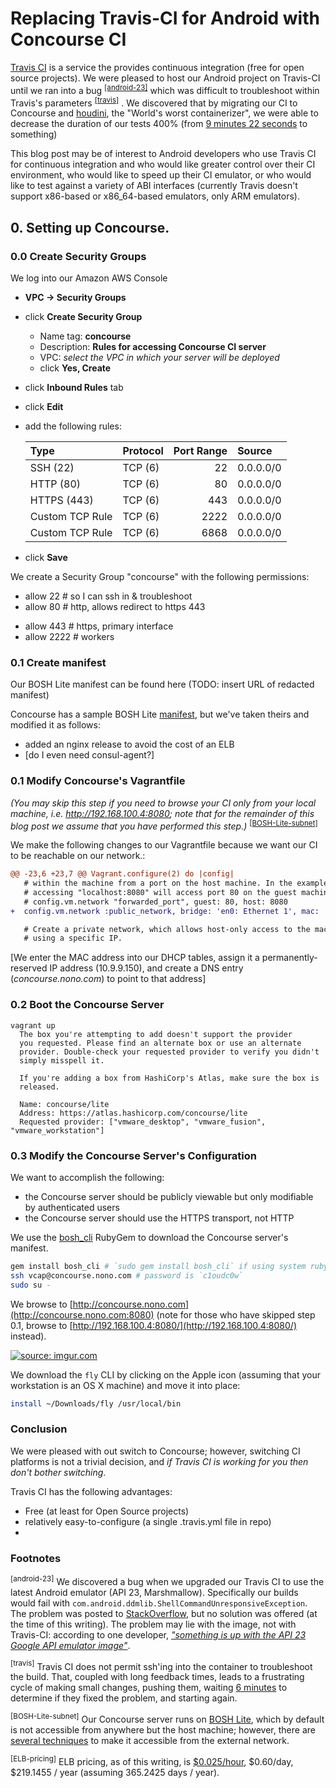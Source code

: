 # Replacing Travis-CI for Android with Concourse CI
[Travis CI](https://travis-ci.org/) is a service the provides continuous integration (free for open source projects). We were pleased to host our Android project on Travis-CI until we ran into a bug <sup>[[android-23]](#android-23)</sup> which was difficult to troubleshoot within Travis's parameters <sup>[[travis]](#travis-shortcomings)</sup> . We discovered that by migrating our CI to Concourse and [houdini](https://github.com/vito/houdini), the "World's worst containerizer", we were able to decrease the duration of
our tests 400% (from [9 minutes 22 seconds](https://travis-ci.org/blabbertabber/blabbertabber/builds/84781702) to something)

This blog post may be of interest to Android developers who use Travis CI for continuous integration and who would like greater control over
their CI environment, who would like to speed up their CI emulator, or
who would like to test against a variety of ABI interfaces (currently Travis doesn't support x86-based or x86_64-based emulators, only ARM emulators).

## 0. Setting up Concourse.

### 0.0 Create Security Groups

We log into our Amazon AWS Console

* **VPC &rarr; Security Groups**
* click **Create Security Group**
  * Name tag: **concourse**
  * Description: **Rules for accessing Concourse CI server**
  * VPC: *select the VPC in which your server will be deployed*
  * click **Yes, Create**
* click **Inbound Rules** tab
* click **Edit**
* add the following rules:

  | Type            | Protocol  | Port Range | Source    |
  | :-------------  | :-------- | ---------: | :-------- |
  | SSH (22)        | TCP (6)   | 22         | 0.0.0.0/0 |
  | HTTP (80)       | TCP (6)   | 80         | 0.0.0.0/0 |
  | HTTPS (443)     | TCP (6)   | 443        | 0.0.0.0/0 |
  | Custom TCP Rule | TCP (6)   | 2222       | 0.0.0.0/0 |
  | Custom TCP Rule | TCP (6)   | 6868       | 0.0.0.0/0 |

* click **Save**

We create a Security Group "concourse" with the following permissions:



* allow 22 # so I can ssh in & troubleshoot
* allow 80 # http, allows redirect to https 443
<!--
* allow 53 # udp, DNS
* allow 123 # udp, NTP
-->
* allow 443 # https, primary interface
* allow 2222 # workers

### 0.1 Create manifest

Our BOSH Lite manifest can be found here (TODO: insert URL of redacted manifest)

Concourse has a sample BOSH Lite [manifest](https://github.com/concourse/concourse/blob/master/manifests/bosh-init-aws.yml), but we've taken theirs and modified it as follows:

* added an nginx release to avoid the cost of an ELB
* [do I even need consul-agent?]



### 0.1 Modify Concourse's Vagrantfile

*(You may skip this step if you need to browse your CI only from your local machine,
i.e. http://192.168.100.4:8080; note that for the remainder of this blog post we assume that you _have_ performed this step.)*  <sup>[[BOSH-Lite-subnet]](#BOSH-Lite-subnet)</sup>

We make the following changes to our Vagrantfile because we want our CI to be reachable on our network.:

```diff
@@ -23,6 +23,7 @@ Vagrant.configure(2) do |config|
   # within the machine from a port on the host machine. In the example below,
   # accessing "localhost:8080" will access port 80 on the guest machine.
   # config.vm.network "forwarded_port", guest: 80, host: 8080
+  config.vm.network :public_network, bridge: 'en0: Ethernet 1', mac: '0200dadab0b0', use_dhcp_assigned_default_route: true

   # Create a private network, which allows host-only access to the machine
   # using a specific IP.
```

[We enter the MAC address into our DHCP tables, assign it a permanently-reserved IP address (10.9.9.150), and create a DNS entry (_concourse.nono.com_) to point to that address]

### 0.2 Boot the Concourse Server

```
vagrant up
  The box you're attempting to add doesn't support the provider
  you requested. Please find an alternate box or use an alternate
  provider. Double-check your requested provider to verify you didn't
  simply misspell it.

  If you're adding a box from HashiCorp's Atlas, make sure the box is
  released.

  Name: concourse/lite
  Address: https://atlas.hashicorp.com/concourse/lite
  Requested provider: ["vmware_desktop", "vmware_fusion", "vmware_workstation"]
```

### 0.3 Modify the Concourse Server's Configuration

We want to accomplish the following:

* the Concourse server should be publicly viewable but only modifiable by authenticated users
* the Concourse server should use the HTTPS transport, not HTTP

We use the [bosh_cli](https://rubygems.org/gems/bosh_cli/versions/1.3093.0) RubyGem to download the Concourse server's manifest.

```bash
gem install bosh_cli # `sudo gem install bosh_cli` if using system ruby
ssh vcap@concourse.nono.com # password is `c1oudc0w`
sudo su -
```

We browse to [http://concourse.nono.com](http://concourse.nono.com:8080) (note for those who have skipped step 0.1, browse to [http://192.168.100.4:8080/](http://192.168.100.4:8080/) instead).

<a href="http://imgur.com/bEbLF1Y"><img src="http://i.imgur.com/bEbLF1Y.png" title="source: imgur.com" /></a>

We download the `fly` CLI by clicking on the Apple icon (assuming that your workstation is an OS X machine) and move it into place:

```bash
install ~/Downloads/fly /usr/local/bin
```

### Conclusion

We were pleased with out switch to Concourse; however, switching CI platforms is
not a trivial decision, and *if Travis CI is working for you then don't bother
switching*.

Travis CI has the following advantages:

* Free (at least for Open Source projects)
* relatively easy-to-configure (a single .travis.yml file in repo)
*

### Footnotes

<a name="android-23"><sup>[android-23]</sup></a> We discovered a bug when we upgraded our
Travis CI to use the latest Android emulator (API 23, Marshmallow). Specifically
our builds would fail with `com.android.ddmlib.ShellCommandUnresponsiveException`.
The problem was posted to [StackOverflow](http://stackoverflow.com/questions/32952413/gradle-commands-fail-on-api-23-google-api-emulator-image-armeabi-v7a),
but no solution was offered (at the time of this writing).
The problem may lie with the image, not with Travis-CI: according to one developer, _["something is up with the API 23 Google API emulator image"](https://github.com/googlemaps/android-maps-utils/issues/207#issuecomment-144904766)_.

<a name="travis"><sup>[travis]</sup></a> Travis CI does not permit ssh'ing into the container
to troubleshoot the build. That, coupled with long feedback times, leads to a frustrating
cycle of making small changes, pushing them, waiting [6 minutes](https://travis-ci.org/blabbertabber/blabbertabber/builds/85456216)
to determine if they fixed the problem, and starting again.

<a name="BOSH-Lite-subnet"><sup>[BOSH-Lite-subnet]</sup></a> Our Concourse server runs on [BOSH Lite](https://github.com/cloudfoundry/bosh-lite), which by default is not accessible from anywhere but the host machine; however, there are [several techniques](http://blog.pivotal.io/labs/labs/deploying-bosh-lite-subnet-accessible-manner) to make it accessible from the external network.

<a name="ELB-pricing"><sup>[ELB-pricing]</sup></a> ELB pricing, as of this writing, is [$0.025/hour](https://aws.amazon.com/elasticloadbalancing/pricing/), $0.60/day, $219.1455 / year (assuming 365.2425 days / year).
